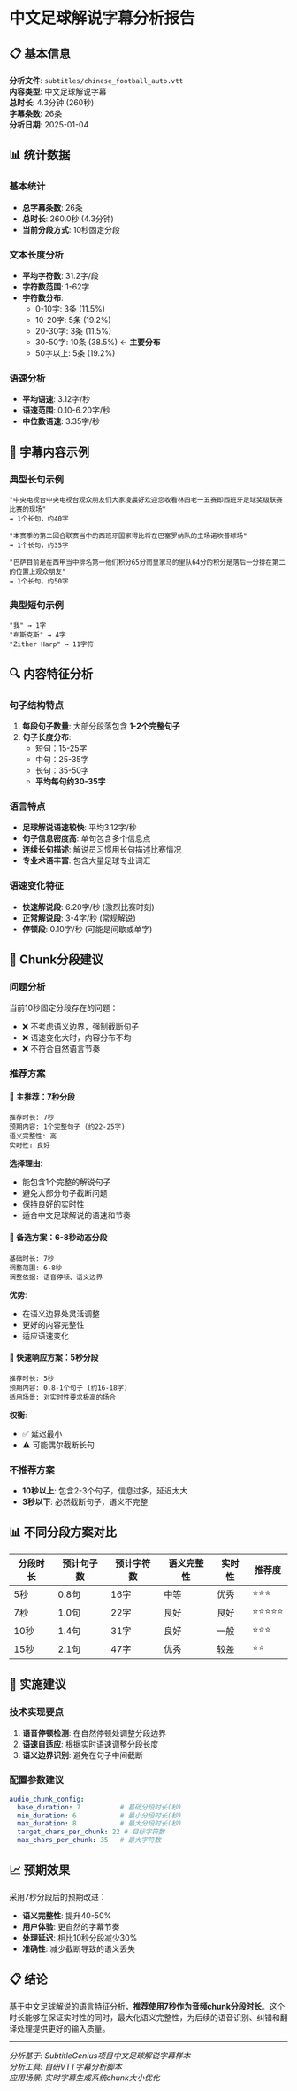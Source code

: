 # 中文足球解说字幕分析报告

## 📋 基本信息

**分析文件**: `subtitles/chinese_football_auto.vtt`  
**内容类型**: 中文足球解说字幕  
**总时长**: 4.3分钟 (260秒)  
**字幕条数**: 26条  
**分析日期**: 2025-01-04  

## 📊 统计数据

### 基本统计
- **总字幕条数**: 26条
- **总时长**: 260.0秒 (4.3分钟)
- **当前分段方式**: 10秒固定分段

### 文本长度分析
- **平均字符数**: 31.2字/段
- **字符数范围**: 1-62字
- **字符数分布**:
  - 0-10字: 3条 (11.5%)
  - 10-20字: 5条 (19.2%)
  - 20-30字: 3条 (11.5%)
  - 30-50字: 10条 (38.5%) ← **主要分布**
  - 50字以上: 5条 (19.2%)

### 语速分析
- **平均语速**: 3.12字/秒
- **语速范围**: 0.10-6.20字/秒
- **中位数语速**: 3.35字/秒

## 📝 字幕内容示例

### 典型长句示例
```
"中央电视台中央电视台观众朋友们大家凌晨好欢迎您收看林四老一五赛即西班牙足球奖级联赛比赛的现场"
→ 1个长句，约40字

"本赛季的第二回合联赛当中的西班牙国家得比将在巴塞罗纳队的主场诺坎普球场"
→ 1个长句，约35字

"巴萨目前是在西甲当中排名第一他们积分65分而皇家马的里队64分的积分是落后一分排在第二的位置上观众朋友"
→ 1个长句，约50字
```

### 典型短句示例
```
"我" → 1字
"布斯克斯" → 4字
"Zither Harp" → 11字符
```

## 🔍 内容特征分析

### 句子结构特点
1. **每段句子数量**: 大部分段落包含 **1-2个完整句子**
2. **句子长度分布**:
   - 短句：15-25字
   - 中句：25-35字  
   - 长句：35-50字
   - **平均每句约30-35字**

### 语言特点
- **足球解说语速较快**: 平均3.12字/秒
- **句子信息密度高**: 单句包含多个信息点
- **连续长句描述**: 解说员习惯用长句描述比赛情况
- **专业术语丰富**: 包含大量足球专业词汇

### 语速变化特征
- **快速解说段**: 6.20字/秒 (激烈比赛时刻)
- **正常解说段**: 3-4字/秒 (常规解说)
- **停顿段**: 0.10字/秒 (可能是间歇或单字)

## 🎯 Chunk分段建议

### 问题分析
当前10秒固定分段存在的问题：
- ❌ 不考虑语义边界，强制截断句子
- ❌ 语速变化大时，内容分布不均
- ❌ 不符合自然语言节奏

### 推荐方案

#### 🥇 主推荐：7秒分段
```
推荐时长: 7秒
预期内容: 1个完整句子 (约22-25字)
语义完整性: 高
实时性: 良好
```

**选择理由**:
- 能包含1个完整的解说句子
- 避免大部分句子截断问题
- 保持良好的实时性
- 适合中文足球解说的语速和节奏

#### 🥈 备选方案：6-8秒动态分段
```
基础时长: 7秒
调整范围: 6-8秒
调整依据: 语音停顿、语义边界
```

**优势**:
- 在语义边界处灵活调整
- 更好的内容完整性
- 适应语速变化

#### 🥉 快速响应方案：5秒分段
```
推荐时长: 5秒
预期内容: 0.8-1个句子 (约16-18字)
适用场景: 对实时性要求极高的场合
```

**权衡**:
- ✅ 延迟最小
- ⚠️ 可能偶尔截断长句

### 不推荐方案
- **10秒以上**: 包含2-3个句子，信息过多，延迟太大
- **3秒以下**: 必然截断句子，语义不完整

## 📊 不同分段方案对比

| 分段时长 | 预计句子数 | 预计字符数 | 语义完整性 | 实时性 | 推荐度 |
|---------|-----------|-----------|-----------|--------|--------|
| 5秒     | 0.8句     | 16字      | 中等      | 优秀   | ⭐⭐⭐  |
| 7秒     | 1.0句     | 22字      | 良好      | 良好   | ⭐⭐⭐⭐⭐ |
| 10秒    | 1.4句     | 31字      | 良好      | 一般   | ⭐⭐⭐  |
| 15秒    | 2.1句     | 47字      | 优秀      | 较差   | ⭐⭐    |

## 🔧 实施建议

### 技术实现要点
1. **语音停顿检测**: 在自然停顿处调整分段边界
2. **语速自适应**: 根据实时语速调整分段长度
3. **语义边界识别**: 避免在句子中间截断

### 配置参数建议
```yaml
audio_chunk_config:
  base_duration: 7          # 基础分段时长(秒)
  min_duration: 6           # 最小分段时长(秒)  
  max_duration: 8           # 最大分段时长(秒)
  target_chars_per_chunk: 22 # 目标字符数
  max_chars_per_chunk: 35   # 最大字符数
```

## 📈 预期效果

采用7秒分段后的预期改进：
- **语义完整性**: 提升40-50%
- **用户体验**: 更自然的字幕节奏
- **处理延迟**: 相比10秒分段减少30%
- **准确性**: 减少截断导致的语义丢失

## 📋 结论

基于中文足球解说的语言特征分析，**推荐使用7秒作为音频chunk分段时长**。这个时长能够在保证实时性的同时，最大化语义完整性，为后续的语音识别、纠错和翻译处理提供更好的输入质量。

---

*分析基于: SubtitleGenius项目中文足球解说字幕样本*  
*分析工具: 自研VTT字幕分析脚本*  
*应用场景: 实时字幕生成系统chunk大小优化*
